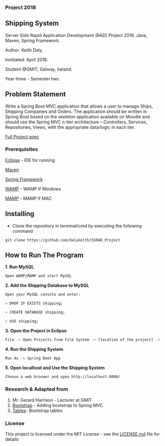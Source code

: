 
### Project 2018
## Shipping System
Server Side Rapid Application Development (RAD) Project 2018. 
Java, Maven, Spring Framework.

Author: Keith Daly.

Innitiated: April 2018.

Student @GMIT, Galway, Ireland. 

Year three - Semester two.

## Problem Statement

Write a Spring Boot MVC application that allows a user to manage Ships, Shipping Companies and Orders. The application should be written in Spring Boot based on the skeleton application available on Moodle and should use the Spring MVC n-tier architecture – Controllers, Services, Repositories, Views, with the appropriate data/logic in each tier.

[Full Project spec](https://github.com/dalykeith/SSRAD_Project/blob/master/ReadMeAssets/SSRADProject%20Specification.pdf)

### Prerequisites

[Eclipse](http://www.eclipse.org/downloads/packages/eclipse-ide-java-ee-developers/oxygen3a) - IDE for running

[Maven](http://www.eclipse.org/m2e/)

[Spring Framework](https://spring.io/tools/eclipse)

[WAMP](http://www.wampserver.com/en/#download-wrapper) - WAMP if Windows 

[MAMP](https://www.mamp.info/en/) - MAMP if MAC


## Installing

* Clone the repository in terminal/cmd by executing the following command

```
git clone https://github.com/dalykeith/SSRAD_Project
```

## How to Run The Program

**1. Run MySQL**
```bash
Open WAMP/MAMP and start MySQL
```

**2. Add the Shipping Database to MySQL**

```bash
Open your MySQL console and enter:

> DROP IF EXISTS shipping;

> CREATE DATABASE shipping;

> USE shipping;
```

**3. Open the Project in Eclipse**

```bash
File -> Open Projects from File System -> [location of the project] -> Finish
```

**4. Run the Shipping System**

```bash
Run As -> Spring Boot App
```

**5. Open localhost and Use the Shipping System**

```bash
Choose a web broswer and open http://localhost:8080/
```

###  Research & Adapted from

1. Mr. Gerard Harrison - Lecturer at GMIT 
2. [Bootstrap](http://www.littlebigextra.com/add-bootstrap-css-jquery-to-springboot-mvc/) - Adding bootstrap to Spring MVC
3. [Tables](https://getbootstrap.com/docs/4.0/content/tables/)- Bootstrap tables


### License

This project is licensed under the MIT License - see the [LICENSE.md](https://github.com/dalykeith/graph-theory/blob/master/LICENSE) file for details
